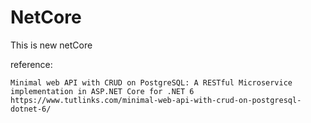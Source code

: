 # NetCore
This is new netCore


reference:
```
Minimal web API with CRUD on PostgreSQL: A RESTful Microservice implementation in ASP.NET Core for .NET 6
https://www.tutlinks.com/minimal-web-api-with-crud-on-postgresql-dotnet-6/
```
